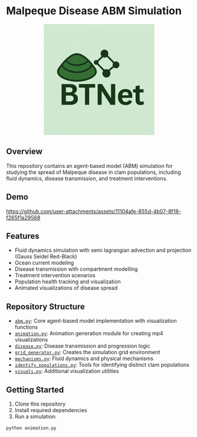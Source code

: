# Malpeque Disease ABM Simulation

<p align="center">
<img src="images/BTNet_logo_dark_green.jpg" alt="BTNet Logo" width="300">
</p>

## Overview

This repository contains an agent-based model (ABM) simulation for studying the spread of Malpeque disease in clam populations, including fluid dynamics, disease transmission, and treatment interventions.

## Demo
https://github.com/user-attachments/assets/11104afe-855d-4b07-8f18-f265f1a29568


## Features

- Fluid dynamics simulation with semi lagrangian advection and projection (Gauss Seidel Red-Black)
- Ocean current modeling
- Disease transmission with compartment modelling
- Treatment intervention scenarios
- Population health tracking and visualization
- Animated visualizations of disease spread

## Repository Structure

- [`abm.py`](abm.py): Core agent-based model implementation with visualization functions
- [`animation.py`](animation.py): Animation generation module for creating mp4 visualizations
- [`disease.py`](disease.py): Disease transmission and progression logic
- [`grid_generator.py`](grid_generator.py): Creates the simulation grid environment
- [`mechanisms.py`](mechanisms.py): Fluid dynamics and physical mechanisms
- [`identify_populations.py`](identify_populations.py): Tools for identifying distinct clam populations
- [`visuals.py`](visuals.py): Additional visualization utilities

## Getting Started

1. Clone this repository
2. Install required dependencies
3. Run a simulation:

```python
python animation.py
